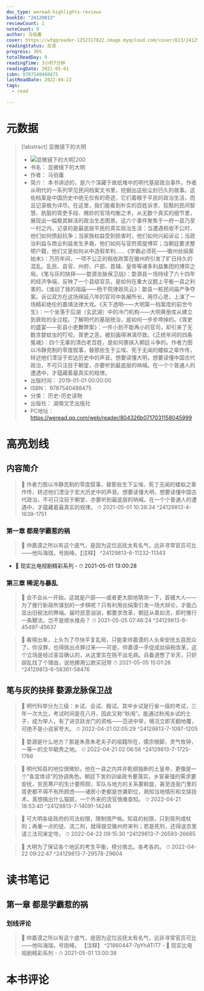 ```yaml
---
doc_type: weread-highlights-reviews
bookId: "24129813"
reviewCount: 1
noteCount: 9
author: 马伯庸
cover: https://wfqqreader-1252317822.image.myqcloud.com/cover/813/24129813/t7_24129813.jpg
readingStatus: 在读
progress: 36%
totalReadDay: 9
readingTime: 3小时7分钟
readingDate: 2021-05-01
isbn: 9787540488475
lastReadDate: 2022-04-22
tags:
  - read

---
```

# 元数据
> [!abstract] 显微镜下的大明
> - ![ 显微镜下的大明|200](https://wfqqreader-1252317822.image.myqcloud.com/cover/813/24129813/t7_24129813.jpg)
> - 书名： 显微镜下的大明
> - 作者： 马伯庸
> - 简介： 本书讲述的，是六个深藏于故纸堆中的明代基层政治事件。作者从明代的一系列罕见民间档案文书里，挖掘出这些尘封已久的故事。这些档案是中国历史中绝无仅有的奇迹，它们着眼于平民的政治生活，而且记录极为详尽。在这里，我们能看到朴实的百姓诉求、狡黠的民间智慧、肮脏的胥吏手段、微妙的官场均衡之术，从无数个真实的细节里，展现出一幅极其鲜活的政治生态图景。这六个事件聚焦于一府一县乃至一村之内，记录的是最底层平民的真实政治生活：当遭遇税收不公时，他们如何愤起抗争；当家族权益受到损害时，他们如何兴起诉讼；当政治利益与商业利益发生矛盾，他们如何与官府周旋博弈；当朝廷要求整顿户籍，他们又是如何从中造假牟利……《学霸必须死——徽州丝绢案始末》：万历年间，一项不公正的税收政策在徽州府引发了旷日持久的混乱。乱民、县官、州府、户部、首辅、皇帝等诸多利益集团的博弈之局。《笔与灰的抉择——婺源龙脉保卫战》：婺源县一场持续了六十四年的经济争端，反映了一个县级官员，是如何在重大议题上平衡一县之利害的。《谁动了我的祖庙——杨干院律政风云》：歙县一桩民间庙产争夺案。诉讼双方在这场绵延八年的官司中各展所长，用尽心思，上演了一场精彩绝伦的嘉靖法律大戏。《天下透明——大明第一档案库的前世今生》：一个坐落于后湖（玄武湖）中的冷门机构——大明黄册库从建立到衰败的全过程。了解明代的基层统治，是如何一步步垮掉的。《胥吏的盛宴——彭县小吏舞弊案》：一件小到不能再小的官司，却引来了无数贪婪蚊虫的叮咬。胥吏之恶，被刻画得淋漓尽致。《正统年间的四条冤魂》：四个无辜的清白老百姓，是如何裹挟入朝廷斗争的。作者力图以冷静克制的零度叙事，替那些生于尘埃、死于无闻的蝼蚁之辈作传，转述他们湮没于宏达历史中的声音。想要读懂大明，想要读懂中国古代政治，不可只注目于朝堂，亦要听到最底层的呐喊。在一个个普通人的遭遇中，才蕴藏着最真实的规律。
> - 出版时间： 2019-01-01 00:00:00
> - ISBN： 9787540488475
> - 分类： 历史-历史读物
> - 出版社： 湖南文艺出版社
> - PC地址：https://weread.qq.com/web/reader/804326b0717031158045999

# 高亮划线

## 内容简介

> 📌 作者力图以冷静克制的零度叙事，替那些生下尘埃、死丁无闻的蝼蚁之辈作传，转述他们湮没于宏大历史中的声音。想要读懂大明，想要读懂中国古代政治，不可只注目于朝堂，亦要听到最底层的呐喊。在一个个普通人的遭遇中，才蕴藏着最真实的规律。 
> ⏱ 2021-05-01 10:38:34 ^24129813-4-1639-1751

### 第一章 都是学霸惹的祸

> 📌 帅嘉谟之所以有这个底气，是因为这位巡抚太有名气，远非寻常官员可比——他叫海瑞，号刚峰。【注释】 ^24129813-6-11232-11343
- 💭 现实比电视剧精彩系列 - ⏱ 2021-05-01 13:00:28 

### 第三章 稀泥与暴乱

> 📌 会不会从一开始，这就是户部——或者更大胆地猜测一下，首辅大人——为了推行新政所谋划的一步棋呢？只有利用丝绢案引发一场大辩论，才能凸显出旧税法的弊端。届时民意汹汹，都要求改革，朝廷从善如流，即时推行一条鞭法，岂不是顺水推舟？ 
> ⏱ 2021-05-05 07:46:24 ^24129813-6-45497-45637

> 📌 看得出来，上头为了尽快平复乱局，只能拿帅嘉谟的人头来安抚五县民众了。你没罪，也得挑出点罪过来——可是，帅嘉谟一手促成丝绢税改革，这个立场是经过圣旨确认的，从这里实在挑不出毛病。兵备道憋了半天，只好胡乱找了个理由，说他挪用公款买冠带 
> ⏱ 2021-05-05 15:01:26 ^24129813-6-58361-58476

## 笔与灰的抉择 婺源龙脉保卫战

> 📌 明代科举分为三级：乡试、会试、殿试。其中乡试是行省一级的考试，三年一次大比，考试时间是在八月，因此又称“秋闱”。能通过秋闱乡试的士子，成为举人，有了进京跃龙门的资格——范进中举，境况立即天翻地覆，可绝不是小说家夸大。 
> ⏱ 2022-04-21 02:05:29 ^24129813-7-1097-1205

> 📌 婺源是什么地方？那是朱熹朱老夫子的祖籍所在，儒宗根脚，灵气攸钟，一等一的文华毓秀之地。 
> ⏱ 2022-04-21 02:06:56 ^24129813-7-1725-1768

> 📌 明代知县的地位很微妙。他在一县之内并非乾纲独断的土皇帝，更像是一个“各宜体谅”的协调角色。朝廷下发的训谕政令要落实，乡宦豪强的需求要安抚，贫民寒户的生计要照顾，军队与地方的关系要斡旋，甚至连衙门里的胥吏都不得不有所顾虑——诸房小吏都是世袭职位，熟知当地情形和文牍技术，真想搞出什么猫腻，一个外来的流官很难查知。 
> ⏱ 2022-04-21 18:53:40 ^24129813-7-14091-14246

> 📌 可大明各级政府的司法权限，限制很严格。知县的权限，只到笞刑或杖刑；再重一点的徒、流二刑，就得提交徽州府来判；若是死刑，还得送京里请三法司来定夺。 
> ⏱ 2022-04-22 09:15:30 ^24129813-7-26593-26665

> 📌 大明为了保证各个地区的考生平衡，榜分南北，各考各的。 
> ⏱ 2022-04-22 09:22:47 ^24129813-7-29578-29604

# 读书笔记

## 第一章 都是学霸惹的祸

### 划线评论
> 📌 帅嘉谟之所以有这个底气，是因为这位巡抚太有名气，远非寻常官员可比——他叫海瑞，号刚峰。
【注释】  ^21860447-7pYhATiT7
    - 💭 现实比电视剧精彩系列
    - ⏱ 2021-05-01 13:00:38
   
# 本书评论

